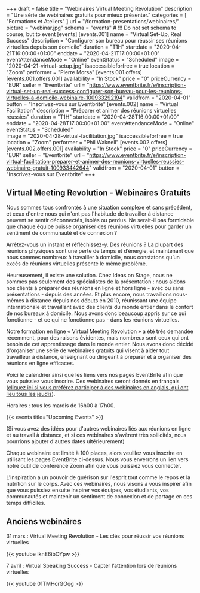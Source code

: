 +++
draft 			= false
title 			= "Webinaires Virtual Meeting Revolution"
description		= "Une série de webinaires gratuits pour mieux présenter."
categories		= [ "Formations et Ateliers" ]
url	 			= "/formation-presentations/webinaires/"
picture			= "webinar.jpg"
schema			= "events" # !!! Do not set schema to course, but to event
[events]
	[events.001]
		name		= "Virtual Set-Up, Real Success"
		description	= "Configurer son bureau pour réussir ses réunions virtuelles depuis son domicile"
		duration	= "T1H"
		startdate	= "2020-04-21T16:00:00+01:00"
		enddate		= "2020-04-21T17:00:00+01:00"
		eventAttendanceMode = "Online"
		eventStatus	= "Scheduled"
		image		= "2020-04-21-virtual-setup.jpg"
		isaccessibleforfree = true
		location		= "Zoom"
		performer	= "Pierre Morsa"
		[events.001.offers]
			[events.001.offers.001]
				availability = "In Stock"
				price = "0"
				priceCurrency = "EUR"
				seller = "Eventbrite"
				url = "https://www.eventbrite.fr/e/inscription-virtual-set-up-real-success-configurer-son-bureau-pour-les-reunions-virtuelles-a-domicile-webinaire-100933292194"
				validfrom = "2020-04-01"
				button = "Inscrivez-vous sur Eventbrite"
	[events.002]
		name		= "Virtual Facilitation"
		description	= "Préparer et animer des réunions virtuelles réussies"
		duration	= "T1H"
		startdate	= "2020-04-28T16:00:00+01:00"
		enddate		= "2020-04-28T17:00:00+01:00"
		eventAttendanceMode = "Online"
		eventStatus	= "Scheduled"		
		image		= "2020-04-28-virtual-facilitation.jpg"
		isaccessibleforfree = true
		location		= "Zoom"
		performer	= "Phil Waknell"
		[events.002.offers]
			[events.002.offers.001]
				availability = "In Stock"
				price = "0"
				priceCurrency = "EUR"
				seller = "Eventbrite"
				url = "https://www.eventbrite.fr/e/inscription-virtual-facilitation-preparer-et-animer-des-reunions-virtuelles-reussies-webinaire-gratuit-100933442644"
				validfrom = "2020-04-01"
				button = "Inscrivez-vous sur Eventbrite"
+++

## Virtual Meeting Revolution - Webinaires Gratuits

Nous sommes tous confrontés à une situation complexe et sans précédent, et ceux d'entre nous qui n'ont pas l'habitude de travailler à distance peuvent se sentir déconnectés, isolés ou perdus. Ne serait-il pas formidable que chaque équipe puisse organiser des réunions virtuelles pour garder un sentiment de communauté et de connexion ?

Arrêtez-vous un instant et réfléchissez-y. Des réunions ? La plupart des réunions physiques sont une perte de temps et d’énergie, et maintenant que nous sommes nombreux à travailler à domicile, nous constatons qu’un excès de réunions virtuelles présente le même problème.

Heureusement, il existe une solution. Chez Ideas on Stage, nous ne sommes pas seulement des spécialistes de la présentation : nous aidons nos clients à préparer des réunions en ligne et hors ligne - avec ou sans présentations - depuis des années. Et plus encore, nous travaillons nous-mêmes à distance depuis nos débuts en 2010, réunissant une équipe internationale et travaillant avec des clients du monde entier dans le confort de nos bureaux à domicile. Nous avons donc beaucoup appris sur ce qui fonctionne - et ce qui ne fonctionne pas - dans les réunions virtuelles.

Notre formation en ligne « Virtual Meeting Revolution » a été très demandée récemment, pour des raisons évidentes, mais nombreux sont ceux qui ont besoin de cet apprentissage dans le monde entier. Nous avons donc décidé d'organiser une série de webinaires gratuits qui visent à aider tout travailleur à distance, enseignant ou dirigeant à préparer et à organiser des réunions en ligne efficaces.

Voici le calendrier ainsi que les liens vers nos pages EventBrite afin que vous puissiez vous inscrire. Ces webinaires seront donnés en français ([cliquez ici si vous préférez participer à des webinaires en anglais, qui ont lieu tous les jeudis](https://www.ideasonstage.com/presentations-training/webinars/)).

Horaires : tous les mardis de 16h00 à 17h00.

{{< events title="Upcoming Events" >}}

(Si vous avez des idées pour d'autres webinaires liés aux réunions en ligne et au travail à distance, et si ces webinaires s'avèrent très sollicités, nous pourrions ajouter d'autres dates ultérieurement)

Chaque webinaire est limité à 100 places, alors veuillez vous inscrire en utilisant les pages EventBrite ci-dessus. Nous vous enverrons un lien vers notre outil de conférence Zoom afin que vous puissiez vous connecter.

L'inspiration a un pouvoir de guérison sur l'esprit tout comme le repos et la nutrition sur le corps. Avec ces webinaires, nous visons à vous inspirer afin que vous puissiez ensuite inspirer vos équipes, vos étudiants, vos communautés et maintenir un sentiment de connexion et de partage en ces temps difficiles.

## Anciens webinaires

31 mars : Virtual Meeting Revolution - Les clés pour réussir vos réunions virtuelles

{{< youtube IknE6ibOYpw >}}

7 avril : Virtual Speaking Success - Capter l’attention lors de réunions virtuelles

{{< youtube 01TMHcrGOqg >}}